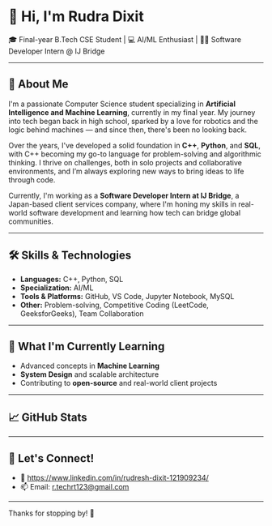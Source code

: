 # 👋 Hi, I'm Rudra Dixit

🎓 Final-year B.Tech CSE Student | 💻 AI/ML Enthusiast | 👨‍💻 Software Developer Intern @ IJ Bridge

---

## 🚀 About Me

I'm a passionate Computer Science student specializing in **Artificial Intelligence and Machine Learning**, currently in my final year. My journey into tech began back in high school, sparked by a love for robotics and the logic behind machines — and since then, there's been no looking back.

Over the years, I've developed a solid foundation in **C++**, **Python**, and **SQL**, with C++ becoming my go-to language for problem-solving and algorithmic thinking. I thrive on challenges, both in solo projects and collaborative environments, and I’m always exploring new ways to bring ideas to life through code.

Currently, I'm working as a **Software Developer Intern at IJ Bridge**, a Japan-based client services company, where I'm honing my skills in real-world software development and learning how tech can bridge global communities.

---

## 🛠️ Skills & Technologies

- **Languages:** C++, Python, SQL
- **Specialization:** AI/ML
- **Tools & Platforms:** GitHub, VS Code, Jupyter Notebook, MySQL
- **Other:** Problem-solving, Competitive Coding (LeetCode, GeeksforGeeks), Team Collaboration

---

## 🧠 What I'm Currently Learning

- Advanced concepts in **Machine Learning**
- **System Design** and scalable architecture
- Contributing to **open-source** and real-world client projects

---

## 📈 GitHub Stats

<p align="center">
  <https://github.com/Rudresh757/Inventory-management-with-json>
</p>

---

## 🤝 Let's Connect!

- 💼 https://www.linkedin.com/in/rudresh-dixit-121909234/
- 📫 Email: r.techrt123@gmail.com

---

Thanks for stopping by! 🚀
